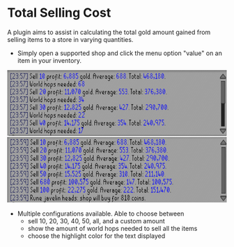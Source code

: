 # Total Selling Cost
A plugin aims to assist in calculating the total gold amount gained from selling items to a store in varying quantities.
* Simply open a supported shop and click the menu option "value" on an item in your inventory.

<img src="with%20worldhops.PNG" width="600" height="150">
<img src="without%20worldhops.PNG" width="600" height="150">

* Multiple configurations available. Able to choose between
  * sell 10, 20, 30, 40, 50, all, and a custom amount
  * show the amount of world hops needed to sell all the items
  * choose the highlight color for the text displayed
